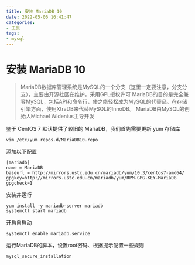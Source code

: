 ```yaml
---
title: 安装 MariaDB 10
date: 2022-05-06 16:41:47
categories:
- 工具
tags:
- mysql
---
```

# 安装 MariaDB 10
>MariaDB数据库管理系统是MySQL的一个分支（这里一定要注意，分支分支），主要由开源社区在维护，采用GPL授权许可 MariaDB的目的是完全兼容MySQL，包括API和命令行，使之能轻松成为MySQL的代替品。在存储引擎方面，使用XtraDB来代替MySQL的InnoDB。 MariaDB由MySQL的创始人Michael Widenius主导开发

鉴于 CentOS 7 默认提供了较旧的 MariaDB，我们首先需要更新 yum 存储库
```shell
vim /etc/yum.repos.d/MariaDB10.repo  
```

添加以下配置
```shell
[mariadb]
name = MariaDB
baseurl = http://mirrors.ustc.edu.cn/mariadb/yum/10.3/centos7-amd64/
gpgkey=http://mirrors.ustc.edu.cn/mariadb/yum/RPM-GPG-KEY-MariaDB
gpgcheck=1
```

安装并运行
```shell
yum install -y mariadb-server mariadb  
systemctl start mariadb  
```

开启自启动
```shell
systemctl enable mariadb.service  
```

运行MariaDB的脚本，设置root密码、根据提示配置一些规则
```shell
mysql_secure_installation
```
